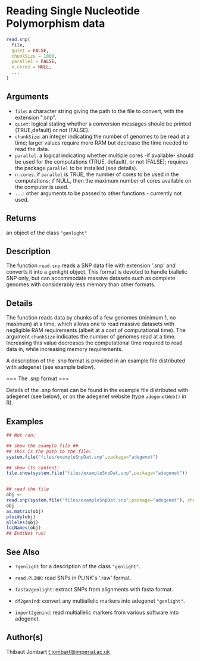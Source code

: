# Reading Single Nucleotide Polymorphism data

```r
read.snp(
  file,
  quiet = FALSE,
  chunkSize = 1000,
  parallel = FALSE,
  n.cores = NULL,
  ...
)
```

## Arguments

- `file`: a character string giving the path to the file to convert, with the extension ".snp".
- `quiet`: logical stating whether a conversion messages should be printed (TRUE,default) or not (FALSE).
- `chunkSize`: an integer indicating the number of genomes to be read at a time; larger values require more RAM but decrease the time needed to read the data.
- `parallel`: a logical indicating whether multiple cores -if available- should be used for the computations (TRUE, default), or not (FALSE); requires the package `parallel` to be installed (see details).
- `n.cores`: if `parallel` is TRUE, the number of cores to be used in the computations; if NULL, then the maximum number of cores available on the computer is used.
- ``...``: other arguments to be passed to other functions - currently not used.

## Returns

an object of the class `"genlight"`

## Description

The function `read.snp` reads a SNP data file with extension '.snp' and converts it into a genlight object. This format is devoted to handle biallelic SNP only, but can accommodate massive datasets such as complete genomes with considerably less memory than other formats.

## Details

The function reads data by chunks of a few genomes (minimum 1, no maximum) at a time, which allows one to read massive datasets with negligible RAM requirements (albeit at a cost of computational time). The argument `chunkSize` indicates the number of genomes read at a time. Increasing this value decreases the computational time required to read data in, while increasing memory requirements.

A description of the .snp format is provided in an example file distributed with adegenet (see example below).

=== The .snp format ===

Details of the .snp format can be found in the example file distributed with adegenet (see below), or on the adegenet website (type `adegenetWeb()` in R).

## Examples

```r
## Not run:

## show the example file ##
## this is the path to the file:
system.file("files/exampleSnpDat.snp",package="adegenet")

## show its content:
file.show(system.file("files/exampleSnpDat.snp",package="adegenet"))


## read the file
obj <-
read.snp(system.file("files/exampleSnpDat.snp",package="adegenet"), chunk=2)
obj
as.matrix(obj)
ploidy(obj)
alleles(obj)
locNames(obj)
## End(Not run)
```

## See Also

- `?genlight` for a description of the class `"genlight"`.

- `read.PLINK`: read SNPs in PLINK's '.raw' format.

- `fasta2genlight`: extract SNPs from alignments with fasta format.

- `df2genind`: convert any multiallelic markers into adegenet `"genlight"`.

- `import2genind`: read multiallelic markers from various software into adegenet.

## Author(s)

Thibaut Jombart t.jombart@imperial.ac.uk



